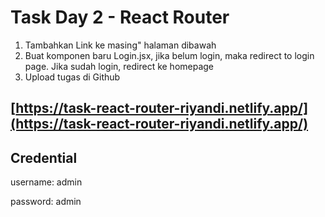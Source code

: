 # Task Day 2 - React Router

1. Tambahkan Link ke masing" halaman dibawah
2. Buat komponen baru Login.jsx, jika belum login, maka redirect to login page. Jika sudah login, redirect ke homepage
3. Upload tugas di Github

## [https://task-react-router-riyandi.netlify.app/](https://task-react-router-riyandi.netlify.app/)

## Credential

username: admin

password: admin
